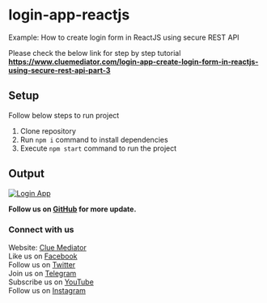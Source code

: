 # login-app-reactjs
Example: How to create login form in ReactJS using secure REST API

Please check the below link for step by step tutorial
**https://www.cluemediator.com/login-app-create-login-form-in-reactjs-using-secure-rest-api-part-3**

## Setup
Follow below steps to run project

1. Clone repository
2. Run `npm i` command to install dependencies
3. Execute `npm start` command to run the project

## Output 
[![Login App](https://www.cluemediator.com/wp-content/uploads/2019/12/output-create-login-form-in-reactjs-using-secure-rest-api-clue-mediator.gif)](https://www.cluemediator.com/login-app-create-login-form-in-reactjs-using-secure-rest-api)

**Follow us on [GitHub](https://github.com/cluemediator) for more update.**

### Connect with us
Website: [Clue Mediator](https://www.cluemediator.com)  
Like us on [Facebook](https://www.facebook.com/thecluemediator)  
Follow us on [Twitter](https://twitter.com/cluemediator)  
Join us on [Telegram](https://t.me/cluemediator)  
Subscribe us on [YouTube](https://www.youtube.com/ClueMediator)  
Follow us on [Instagram](https://www.instagram.com/clue_mediator)

